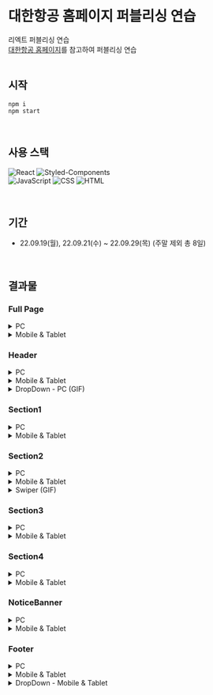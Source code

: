 # 대한항공 홈페이지 퍼블리싱 연습
리엑트 퍼블리싱 연습 <br/>
[대한항공 홈페이지](https://www.koreanair.com/)를 참고하여 퍼블리싱 연습 <br/>
<br/>

## 시작
```
npm i
npm start
```
<br/>

## 사용 스택

![React](https://img.shields.io/badge/React-0088CC?style=for-the-badge&logo=React&logoColor=white)
![Styled-Components](https://img.shields.io/badge/Styled--Components-DB7093?style=for-the-badge&logo=styled-components&logoColor=white)
<br/>
![JavaScript](https://img.shields.io/badge/JavaScript-d99a26?style=for-the-badge&logo=JavaScript&logoColor=white)
![CSS](https://img.shields.io/badge/CSS-1572B6?style=for-the-badge&logo=CSS3&logoColor=white)
![HTML](https://img.shields.io/badge/HTML-E34F26?style=for-the-badge&logo=HTML5&logoColor=white)

<br/>

## 기간
* 22.09.19(월), 22.09.21(수) ~ 22.09.29(목) (주말 제외 총 8일)
<br/>

## 결과물

### Full Page
<details>
  <summary>PC</summary>
  <div markdown="1">
    <img alt='full page PC' src='https://user-images.githubusercontent.com/78804014/193172165-7ce20e1c-75f1-4196-836d-1982e3124d4a.png'/>
  </div>
</details>

<details>
  <summary>Mobile & Tablet</summary>
  <div markdown="1">
    <img alt='full page M&T' src='https://user-images.githubusercontent.com/78804014/193172156-9e5d730e-e12b-4028-b572-54b04115cea2.png'/>
  </div>
</details>

### Header

<details>
  <summary>PC</summary>
  <div markdown="1">
    <img alt='Header PC' src='https://user-images.githubusercontent.com/78804014/193172616-b3aa74d0-43ed-4494-95f0-427ca6ff5c6e.png'/>
  </div>
</details>

<details>
  <summary>Mobile & Tablet</summary>
  <div markdown="1">
    <img alt='Header M&T' src='https://user-images.githubusercontent.com/78804014/193172620-5ccbb047-7ca4-444f-bee0-129388ea0d09.png'/>
  </div>
</details>

<details>
  <summary>DropDown - PC (GIF)</summary>
  <div markdown="1">
    <img alt='Header dropdown' src='https://user-images.githubusercontent.com/78804014/193190541-0f9012de-7f3e-45fd-9a3b-e2375e058b35.gif'/>
  </div>
</details>

### Section1

<details>
  <summary>PC</summary>
  <div markdown="1">
    <img alt='Section1 PC' src='https://user-images.githubusercontent.com/78804014/193172791-56eeda8e-60fa-4bf3-937b-05a15b9a0d40.png'/>
  </div>
</details>

<details>
  <summary>Mobile & Tablet</summary>
  <div markdown="1">
    <img alt='Section1 M&T' src='https://user-images.githubusercontent.com/78804014/193172795-b561d9d0-8a96-425c-8827-06e6c9956e0c.png'/>
  </div>
</details>

### Section2

<details>
  <summary>PC</summary>
  <div markdown="1">
    <img alt='Section2 PC' src='https://user-images.githubusercontent.com/78804014/193172860-9355888b-0360-4543-876f-782e86063716.png'/>
  </div>
</details>

<details>
  <summary>Mobile & Tablet</summary>
  <div markdown="1">
    <img alt='Section2 M&T' src='https://user-images.githubusercontent.com/78804014/193172861-d2751ea4-279f-44b3-a984-37dba2111cbe.png'/>
  </div>
</details>

<details>
  <summary>Swiper (GIF)</summary>
  <div markdown="1">
    <img alt='Section2 swiper' src='https://user-images.githubusercontent.com/78804014/193190728-e5cefd20-c369-4c8e-80eb-e25d523f0236.gif'/>
  </div>
</details>

### Section3

<details>
  <summary>PC</summary>
  <div markdown="1">
    <img alt='Section3 PC' src='https://user-images.githubusercontent.com/78804014/193172937-0e5c627c-de90-42fb-ba00-ae3fb84cce97.png'/>
  </div>
</details>

<details>
  <summary>Mobile & Tablet</summary>
  <div markdown="1">
    <img alt='Section3 M&T' src='https://user-images.githubusercontent.com/78804014/193172931-5a430e24-5599-43a6-b83d-490550a50e55.png'/>
  </div>
</details>

### Section4

<details>
  <summary>PC</summary>
  <div markdown="1">
    <img alt='Section4 PC' src='https://user-images.githubusercontent.com/78804014/193173361-a42f670b-e839-474c-a844-b8d325de191a.png'/>
  </div>
</details>

<details>
  <summary>Mobile & Tablet</summary>
  <div markdown="1">
    <img alt='Section4 M&T' src='https://user-images.githubusercontent.com/78804014/193173365-e45cf0f0-8bd8-42be-a6fd-900943a9099d.png'/>
  </div>
</details>

### NoticeBanner

<details>
  <summary>PC</summary>
  <div markdown="1">
    <img alt='NoticeBanner PC' src='https://user-images.githubusercontent.com/78804014/193173411-a8b7e638-8c78-4358-8807-75e6dcf977c9.png'/>
  </div>
</details>

<details>
  <summary>Mobile & Tablet</summary>
  <div markdown="1">
    <img alt='NoticeBanner M&T' src='https://user-images.githubusercontent.com/78804014/193173405-9c6da3ee-78b8-4873-90ff-d0a7556de43b.png'/>
  </div>
</details>

### Footer

<details>
  <summary>PC</summary>
  <div markdown="1">
    <img alt='Footer PC' src='https://user-images.githubusercontent.com/78804014/193173450-e4a4cf86-6783-46a6-b7f0-8296be8e9b3b.png'/>
  </div>
</details>

<details>
  <summary>Mobile & Tablet</summary>
  <div markdown="1">
    <img alt='Footer M&T' src='https://user-images.githubusercontent.com/78804014/193173456-05e4d81c-179d-4a1c-8ed1-72f176f43b5c.png'/>
  </div>
</details>

<details>
  <summary>DropDown - Mobile & Tablet</summary>
  <div markdown="1">
    <img alt='Section3 drop-down M&T' src='https://user-images.githubusercontent.com/78804014/193190828-fd6e3ff9-c083-4e53-9f10-8ab1d82ebc0f.gif'/>
  </div>
</details>

